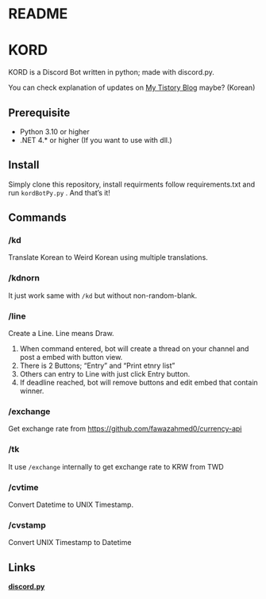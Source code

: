 # README

# KORD

KORD is a Discord Bot written in python; made with discord.py.

You can check explanation of updates on [My Tistory Blog](https://u-bvm.tistory.com/) maybe? (Korean)

## Prerequisite

- Python 3.10 or higher
- .NET 4.* or higher (If you want to use with dll.)

## Install

Simply clone this repository, install requirments follow requirements.txt and run `kordBotPy.py` . And that’s it!

## Commands

### /kd

Translate Korean to Weird Korean using multiple translations.

### /kdnorn

It just work same with `/kd` but without non-random-blank.

### /line

Create a Line. Line means Draw.

1. When command entered, bot will create a thread on your channel and post a embed with button view.
2. There is 2 Buttons; “Entry” and “Print etnry list”
3. Others can entry to Line with just click Entry button.
4. If deadline reached, bot will remove buttons and edit embed that contain winner.

### **/exchange**

Get exchange rate from https://github.com/fawazahmed0/currency-api

### **/tk**

It use `/exchange` internally to get exchange rate to KRW from TWD

### **/cvtime**

Convert Datetime to UNIX Timestamp.

### /cvstamp

Convert UNIX Timestamp to Datetime

## Links

**[discord.py](https://github.com/Rapptz/discord.py)**